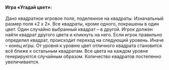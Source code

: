 #### Игра «Угадай цвет»:
Дано квадратное игровое поле, поделенное на квадраты. Изначальный размер поля «2 x 2».
Все квадраты, кроме одного, покрашены в один цвет. Один случайно выбранный квадрат – в другой.
Игрок должен найти квадрат другого цвета и кликнуть на него.
Если игрок правильно определил квадрат, происходит переход на следующий уровень.
Иначе – конец игры. От уровня к уровню цвет отличного квадрата становится всё ближе к остальным квадратам.
Все цвета на каждом уровне генерируются случайным образом. Количество квадратов постепенно увеличивается.
